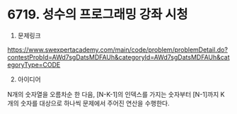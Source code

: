 # 6719. 성수의 프로그래밍 강좌 시청

1. 문제링크

https://www.swexpertacademy.com/main/code/problem/problemDetail.do?contestProbId=AWd7sgDatsMDFAUh&categoryId=AWd7sgDatsMDFAUh&categoryType=CODE

2. 아이디어

N개의 숫자열을 오름차순 한 다음, [N-K-1]의 인덱스를 가지는 숫자부터 [N-1]까지 K개의 숫자를 대상으로
하나씩 문제에서 주어진 연산을 수행한다.

